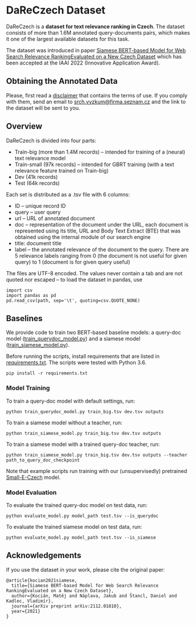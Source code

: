 # DaReCzech Dataset

DaReCzech is a **dataset for text relevance ranking in Czech**. The dataset consists of more than 1.6M annotated query-documents pairs, which makes it one of the largest available datasets for this task.

The dataset was introduced in paper [Siamese BERT-based Model for Web Search Relevance RankingEvaluated on a New Czech Dataset](https://arxiv.org/pdf/2112.01810.pdf) which has been accepted at the IAAI 2022 (Innovative Application Award).

## Obtaining the Annotated Data
Please, first read a [disclaimer](disclaimer.md) that contains the terms of use. If you comply with them, send an email to srch.vyzkum@firma.seznam.cz and the link to the dataset will be sent to you. 

## Overview 
DaReCzech is divided into four parts: 
- Train-big (more than 1.4M records) – intended for training of a (neural) text relevance model
- Train-small (97k records) – intended for GBRT training (with a text relevance feature trained on Train-big)
- Dev (41k records)
- Test (64k records)

Each set is distributed as a .tsv file with 6 columns:
- ID – unique record ID
- query – user query
- url – URL of annotated document
- doc – representation of the document under the URL, each document is represented using its title, URL and Body Text Extract (BTE) that was obtained using the internal module of our search engine
- title: document title
- label – the annotated relevance of the document to the query. There are 5 relevance labels ranging from 0 (the document is not useful for given query) to 1 (document is for given query useful)

The files are UTF-8 encoded. The values never contain a tab and are not quoted nor escaped – to load the dataset in pandas, use
```
import csv
import pandas as pd
pd.read_csv(path, sep='\t', quoting=csv.QUOTE_NONE)
```

## Baselines
We provide code to train two BERT-based baseline models: a query-doc model ([train_querydoc_model.py](train_querydoc_model.py)) and a siamese model ([train_siamese_model.py](train_siamese_model.py)).

Before running the scripts, install requirements that are listed in [requirements.txt](requirements.txt). The scripts were tested with Python 3.6.

```
pip install -r requirements.txt
```

### Model Training

To train a query-doc model with default settings, run:

```
python train_querydoc_model.py train_big.tsv dev.tsv outputs
```

To train a siamese model without a teacher, run:
```
python train_siamese_model.py train_big.tsv dev.tsv outputs
```

To train a siamese model with a trained query-doc teacher, run:
```
python train_siamese_model.py train_big.tsv dev.tsv outputs --teacher path_to_query_doc_checkpoint
```

Note that example scripts run training with our (unsupervisedly) pretrained [Small-E-Czech](https://huggingface.co/Seznam/small-e-czech) model.

### Model Evaluation

To evaluate the trained query-doc model on test data, run:
```
python evaluate_model.py model_path test.tsv --is_querydoc
```

To evaluate the trained siamese model on test data, run:
```
python evaluate_model.py model_path test.tsv --is_siamese
```

## Acknowledgements

If you use the dataset in your work, please cite the original paper:

```
@article{kocian2021siamese,
  title={Siamese BERT-based Model for Web Search Relevance RankingEvaluated on a New Czech Dataset},
  author={Kocián, Matěj and Náplava, Jakub and Štancl, Daniel and Kadlec, Vladimír},
  journal={arXiv preprint arXiv:2112.01810},
  year={2021}
}
```
